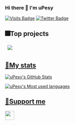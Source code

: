### Hi there 👋 I'm uPesy

[![Visits Badge](https://badges.pufler.dev/visits/uPesy/uPesy)]()
[![Twitter Badge](https://img.shields.io/badge/Twitter-Profile-informational?style=flat&logo=twitter&logoColor=white&color=1CA2F1)](https://twitter.com/_uPesy)


## :fireworks:Top projects

<a href="https://github.com/bouni/kicad-jlcpcb-tools">
  <img align="center" style="margin:0.5rem" src="https://github-readme-stats.vercel.app/api/pin?username=uPesy&repo=easyeda2kicad.py&theme=react" />

## :rocket:My stats 

![uPesy's GitHub Stats](https://github-readme-stats.vercel.app/api?username=uPesy&show_icons=true&theme=react)

![uPesy's Most used languages](https://github-readme-stats.vercel.app/api/top-langs/?username=uPesy&theme=react&layout=compact&hide=makefile)

## :gift:Support me
<a href="https://www.buymeacoffee.com/upesy" target="_blank"><img src="https://www.buymeacoffee.com/assets/img/custom_images/orange_img.png" height="30px"/></a>
<!-- <a href="https://ko-fi.com/I3I364QTM" target="_blank"><img src="https://ko-fi.com/img/githubbutton_sm.svg" height="30px"/></a>  <a href="https://github.com/sponsors/Bouni" target="_blank"><img src="https://img.shields.io/badge/-Github Sponsor-fafbfc?style=flat&logo=GitHub%20Sponsors" height="30px"/></a> -->
